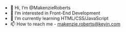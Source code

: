 - 👋 Hi, I’m @MakenzieRoberts
- 👀 I’m interested in Front-End Development
- 🌱 I’m currently learning HTML/CSS/JavaScript
- 📫 How to reach me - makenzie.roberts@keyin.com

